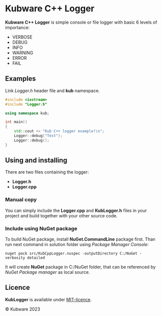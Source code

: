 # Kubware C++ Logger

**Kubware C++ Logger** is simple console or file logger with basic 6 levels of importance:

 - VERBOSE
 - DEBUG
 - INFO
 - WARNING
 - ERROR
 - FAIL

## Examples

Link *Logger.h* header file and **kub** namespace.

```c++
#include <iostream>
#include "Logger.h"

using namespace kub;

int main()
{
    std::cout << "Kub C++ logger example!\n";       
    Logger::debug("Test");
    Logger::debug();   
}
```

## Using and installing

There are two files containing the logger:

 - **Logger.h**
 - **Logger.cpp**


### Manual copy

You can simply include the **Logger.cpp** and **KubLogger.h** files in your project and build together with your other source code.

### Include using NuGet package

To build NuGet package, install **NuGet.CommandLine** package first.
Than run next command in solution folder using *Package Manager Console*:

```verbatim
nuget pack src/KubCppLogger.nuspec -outputDirectory C:/NuGet -verbosity detailed
```

It will create **NuGet** package in C:/NuGet folder, that can be referenced by *NuGet Package manager* as local source.

## Licence

**KubLogger** is available under [MIT-licence](./LICENSE.md).

&copy; Kubware 2023


